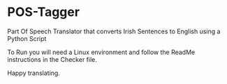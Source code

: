 # POS-Tagger
Part Of Speech Translator that converts Irish Sentences to English using a Python Script

To Run you will need a Linux environment and follow the ReadMe instructions in the Checker file.

Happy translating.
